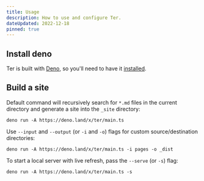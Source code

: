 ```yaml
---
title: Usage
description: How to use and configure Ter.
dateUpdated: 2022-12-18
pinned: true
---
```


## Install deno

Ter is built with [Deno](https://deno.land/), so you'll need to have it
[installed](https://deno.land/manual/getting_started/installation).

## Build a site

Default command will recursively search for `*.md` files in the current
directory and generate a site into the `_site` directory:

```
deno run -A https://deno.land/x/ter/main.ts
```

Use `--input` and `--output` (or `-i` and `-o`) flags for custom
source/destination directories:

```
deno run -A https://deno.land/x/ter/main.ts -i pages -o _dist
```

To start a local server with live refresh, pass the `--serve` (or `-s`) flag:

```
deno run -A https://deno.land/x/ter/main.ts -s
```
